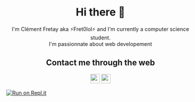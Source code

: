 <h1 align="center"> Hi there 👋 </h1>

<p align="center">I'm Clément Fretay aka ⚡Fret0lol⚡ and I'm currently a computer science student.</br>
I'm passionnate about web developement<p>

<h2 align="center">Contact me through the web</h2>
  <p align="center"><a href="https://twitter.com/ClemFret"><img src="https://img.shields.io/badge/twitter-%231DA1F2.svg?&style=for-the-badge&logo=twitter&logoColor=white" height=25></a>     <a href="https://www.linkedin.com/in/cl%C3%A9ment-fretay-069909194/"><img src="https://img.shields.io/badge/linkedin-%230077B5.svg?&style=for-the-badge&logo=linkedin&logoColor=white" height=25></a>

[![Run on Repl.it](https://repl.it/badge/github/Fret0lol/CV)](https://repl.it/github/Fret0lol/CV)

<!--
**Fret0lol/Fret0lol** is a ✨ _special_ ✨ repository because its `README.md` (this file) appears on your GitHub profile.

Here are some ideas to get you started:

- 🔭 I’m currently working on ...
- 🌱 I’m currently learning ...
- 👯 I’m looking to collaborate on ...
- 🤔 I’m looking for help with ...
- 💬 Ask me about ...
- 📫 How to reach me: ...
- 😄 Pronouns: ...
- ⚡ Fun fact: ...
-->
